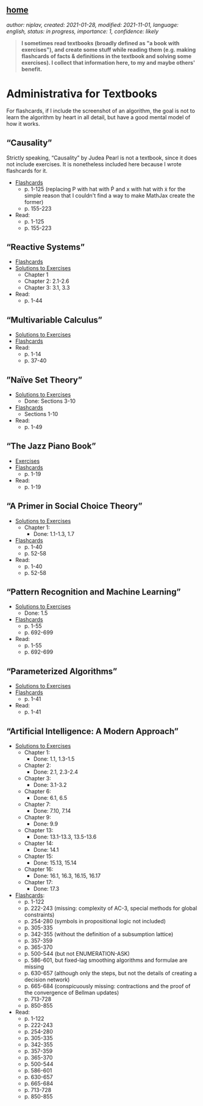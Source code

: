 [home](./index.md)
-------------------

*author: niplav, created: 2021-01-28, modified: 2021-11-01, language: english, status: in progress, importance: 1, confidence: likely*

> __I sometimes read textbooks (broadly defined as "a book with
exercises"), and create some stuff while reading them (e.g. making
flashcards of facts & definitions in the textbook and solving some
exercises). I collect that information here, to my and maybe others'
benefit.__

Administrativa for Textbooks
============================

<!--TODO: Add Programming in Lua-->

For flashcards, if I include the screenshot of an algorithm, the goal
is not to learn the algorithm by heart in all detail, but have a good
mental model of how it works.

“Causality”
-----------

Strictly speaking, “Causality” by Judea Pearl is not a textbook,
since it does not include exercises. It is nonetheless included here
because I wrote flashcards for it.

* [Flashcards](./flash/causality.apkg)
	* p. 1-125 (replacing P with hat with Ṗ and x with hat with ẋ for the simple reason that I couldn't find a way to make MathJax create the former)
	* p. 155-223
* Read:
	* p. 1-125
	* p. 155-223

“Reactive Systems”
-------------------

* [Flashcards](./flash/reactive_systems.apkg)
* [Solutions to Exercises](./rs_solutions.md)
	* Chapter 1
	* Chapter 2: 2.1-2.6
	* Chapter 3: 3.1, 3.3
* Read:
	* p. 1-44

“Multivariable Calculus”
------------------------

* [Solutions to Exercises](./mc_solutions.md)
* [Flashcards](./flash/multivariable_calculus.apkg)
* Read:
	* p. 1-14
	* p. 37-40

”Naïve Set Theory”
------------------

* [Solutions to Exercises](./nst_solutions.md)
	* Done: Sections 3-10
* [Flashcards](./flash/naïve_set_theory.apkg)
	* Sections 1-10
* Read:
	* p. 1-49

“The Jazz Piano Book”
---------------------

* [Exercises](./tjpb_exercises.md)
* [Flashcards](./flash/the_jazz_piano_book.apkg)
	* p. 1-19
* Read:
	* p. 1-19

“A Primer in Social Choice Theory”
-----------------------------------

* [Solutions to Exercises](./apisct_solutions.md)
	* Chapter 1:
		* Done: 1.1-1.3, 1.7
* [Flashcards](./flash/a_primer_in_social_choice_theory.apkg)
	* p. 1-40
	* p. 52-58
* Read:
	* p. 1-40
	* p. 52-58

“Pattern Recognition and Machine Learning”
------------------------------------------

* [Solutions to Exercises](./praml_solutions.md)
	* Done: 1.5
* [Flashcards](./flash/pattern_recognition_and_machine_learning.apkg)
	* p. 1-55
	* p. 692-699
* Read:
	* p. 1-55
	* p. 692-699

“Parameterized Algorithms”
--------------------------

* [Solutions to Exercises](./pa_solutions.md)
* [Flashcards](./flash/parameterized_algorithms.apkg)
	* p. 1-41
* Read:
	* p. 1-41

“Artificial Intelligence: A Modern Approach”
---------------------------------------------

* [Solutions to Exercises](./aima_solutions.md)
	* Chapter 1:
		* Done: 1.1, 1.3-1.5
	* Chapter 2:
		* Done: 2.1, 2.3-2.4
	* Chapter 3:
		* Done: 3.1-3.2
	* Chapter 6:
		* Done: 6.1, 6.5
	* Chapter 7:
		* Done: 7.10, 7.14
	* Chapter 9:
		* Done: 9.9
	* Chapter 13:
		* Done: 13.1-13.3, 13.5-13.6
	* Chapter 14:
		* Done: 14.1
	* Chapter 15:
		* Done: 15.13, 15.14
	* Chapter 16:
		* Done: 16.1, 16.3, 16.15, 16.17
	* Chapter 17:
		* Done: 17.3
* [Flashcards](./flash/artificial_intelligence_a_modern_approach.apkg):
	* p. 1-122
	* p. 222-243 (missing: complexity of AC-3, special methods for global constraints)
	* p. 254-280 (symbols in propositional logic not included)
	* p. 305-335
	* p. 342-355 (without the definition of a subsumption lattice)
	* p. 357-359
	* p. 365-370
	* p. 500-544 (but not ENUMERATION-ASK)
	* p. 586-601, but fixed-lag smoothing algorithms and formulae are missing
	* p. 630-657 (although only the steps, but not the details of creating a decision network)
	* p. 665-684 (conspicuously missing: contractions and the proof of the convergence of Bellman updates)
	* p. 713-728
	* p. 850-855
* Read:
	* p. 1-122
	* p. 222-243
	* p. 254-280
	* p. 305-335
	* p. 342-355
	* p. 357-359
	* p. 365-370
	* p. 500-544
	* p. 586-601
	* p. 630-657
	* p. 665-684
	* p. 713-728
	* p. 850-855
